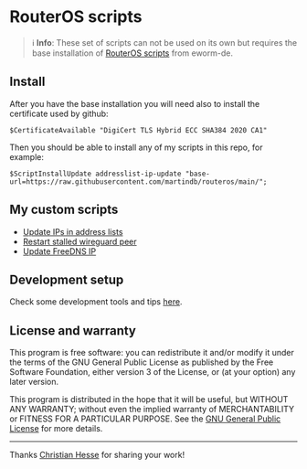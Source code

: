 RouterOS scripts
================

> ℹ️ **Info**: These set of scripts can not be used on its own but requires the base
> installation of [RouterOS scripts](https://github.com/eworm-de/routeros-scripts/tree/main#routeros-scripts) from eworm-de.

Install
-------

After you have the base installation you will need also to install the certificate used by github:

```
$CertificateAvailable "DigiCert TLS Hybrid ECC SHA384 2020 CA1"
```

Then you should be able to install any of my scripts in this repo, for example:

```
$ScriptInstallUpdate addresslist-ip-update "base-url=https://raw.githubusercontent.com/martindb/routeros/main/";
```

My custom scripts
-----------------

* [Update IPs in address lists](doc/addresslist-ip-update.md)
* [Restart stalled wireguard peer](doc/wireguard-restart.md)
* [Update FreeDNS IP](doc/freedns-update.md)


Development setup
-----------------

Check some development tools and tips [here](/DEVSETUP.md).



License and warranty
--------------------

This program is free software: you can redistribute it and/or modify
it under the terms of the GNU General Public License as published by
the Free Software Foundation, either version 3 of the License, or
(at your option) any later version.

This program is distributed in the hope that it will be useful,
but WITHOUT ANY WARRANTY; without even the implied warranty of
MERCHANTABILITY or FITNESS FOR A PARTICULAR PURPOSE.  See the
[GNU General Public License](LICENSE) for more details.

---

Thanks [Christian Hesse](https://github.com/eworm-de) for sharing your work!

